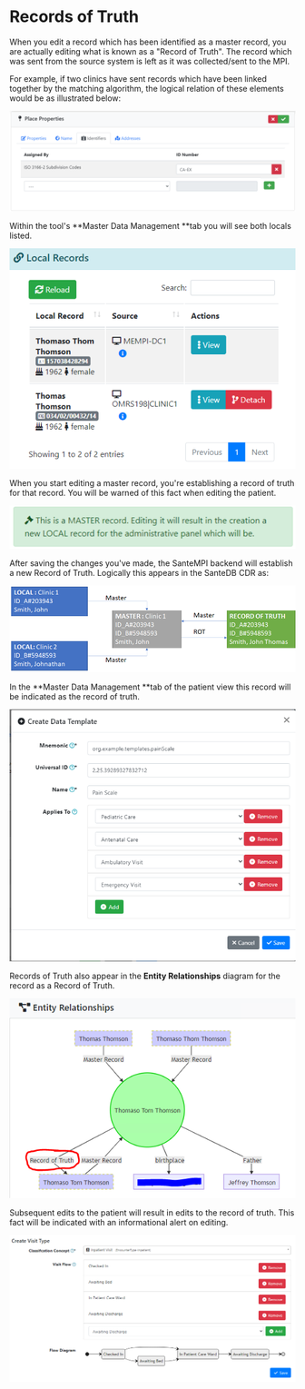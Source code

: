 # Records of Truth

When you edit a record which has been identified as a master record, you are actually editing what is known as a "Record of Truth". The record which was sent from the source system is left as it was collected/sent to the MPI. 

For example, if two clinics have sent records which have been linked together by the matching algorithm, the logical relation of these elements would be as illustrated below:

![](<../../.gitbook/assets/image (23).png>)

Within the tool's **Master Data Management **tab you will see both locals listed.

![](<../../.gitbook/assets/image (117).png>)

When you start editing a master record, you're establishing a record of truth for that record. You will be warned of this fact when editing the patient.

![](<../../.gitbook/assets/image (75).png>)

After saving the changes you've made, the SanteMPI backend will establish a new Record of Truth. Logically this appears in the SanteDB CDR as:

![](<../../.gitbook/assets/image (137).png>)

In the **Master Data Management **tab of the patient view this record will be indicated as the record of truth.

![](<../../.gitbook/assets/image (8).png>)

Records of Truth also appear in the **Entity Relationships** diagram for the record as a Record of Truth.

![](<../../.gitbook/assets/image (103) (1).png>)

Subsequent edits to the patient will result in edits to the record of truth. This fact will be indicated with an informational alert on editing.

![](<../../.gitbook/assets/image (2).png>)
